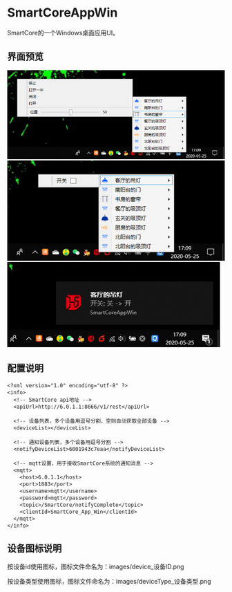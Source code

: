 # SmartCoreAppWin
SmartCore的一个Windows桌面应用UI。

## 界面预览
![](https://raw.githubusercontent.com/SmartCore-Team/SmartCoreAppWin/master/images/1.png)
![](https://raw.githubusercontent.com/SmartCore-Team/SmartCoreAppWin/master/images/2.png)
![](https://raw.githubusercontent.com/SmartCore-Team/SmartCoreAppWin/master/images/3.png)

## 配置说明
```
<?xml version="1.0" encoding="utf-8" ?>
<info>
  <!-- SmartCore api地址 -->
  <apiUrl>http://6.0.1.1:8666/v1/rest</apiUrl>
  
  <!-- 设备列表，多个设备用逗号分割，空则自动获取全部设备 -->
  <deviceList></deviceList>
  
  <!-- 通知设备列表，多个设备用逗号分割 -->
  <notifyDeviceList>6001943c7eaa</notifyDeviceList>
  
  <!-- mqtt设置，用于接收SmartCore系统的通知消息 -->
  <mqtt>
    <host>6.0.1.1</host>
    <port>1883</port>
    <username>mqtt</username>
    <password>mqtt</password>
    <topic>/SmartCore/notifyComplete</topic>
    <clientId>SmartCore_App_Win</clientId>
  </mqtt>
</info>
```

## 设备图标说明
按设备id使用图标，图标文件命名为：images/device_设备ID.png
   
按设备类型使用图标，图标文件命名为：images/deviceType_设备类型.png



